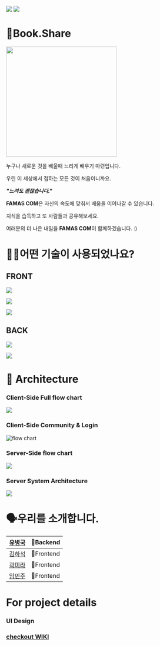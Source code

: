 ![](https://img.shields.io/badge/PROJECT-Book.Share-blue?style=for-the-badge) 
![](https://img.shields.io/badge/FamasCom-WEB-yellowgreen?style=for-the-badge)
# 📖Book.Share
<img src="https://ifh.cc/g/n6Y31Q.png" width="300" height="300">


누구나 새로운 것을 배울때 느리게 배우기 마련입니다.

우린 이 세상에서 접하는 모든 것이 처음이니까요.

_**"느려도 괜찮습니다."**_

****FAMAS COM****은 자신의 속도에 맞춰서 배움을 이어나갈 수 있습니다. 

지식을 습득하고 또 사람들과 공유해보세요. 

여러분의 더 나은 내일을 **FAMAS COM**이 함께하겠습니다. :)


# 🕵🏼어떤 기술이 사용되었나요? 
## FRONT
![](https://img.shields.io/badge/FRONT-TYPESCRIPT-007ACC?style=for-the-badge&logo=typescript) 

![](https://img.shields.io/badge/FRONT-REACT-61DAFB?style=for-the-badge&logo=react) 

![](https://img.shields.io/badge/FRONT-STYLED--COMPONENTS-DB7093?style=for-the-badge&logo=styled-components)
## BACK
![](https://img.shields.io/badge/BACK-NODE-green?style=for-the-badge&logo=node.js) 

![](https://img.shields.io/badge/BACK-AWS-orange?style=for-the-badge&logo=Amazon-AWS)


# 🔨 Architecture
### Client-Side Full flow chart
![](https://postfiles.pstatic.net/MjAyMDEyMThfMSAg/MDAxNjA4MjU4NDg0MTAx.Af7TLgkswPi5UNivyoJmM8MVhmMv0VE659yXqcIdMYYg.3sOmhm7V1urJLN5YwWXfKomukvTcVjB00uXl_7-VaAMg.JPEG.rosic2012/mainflow.jpg?type=w966)
### Client-Side Community & Login
![flow chart](https://user-images.githubusercontent.com/66916041/102568129-44935100-4126-11eb-9e99-a048ff4f1060.jpg)
### Server-Side flow chart
![](https://ifh.cc/g/gKaefX.jpg)
### Server System Architecture
![](https://ifh.cc/g/GUizHP.png)

# 🗣️우리를 소개합니다.
| [유병국](https://github.com/godkor200) | 🏁Backend  |
|--------|----------|
| [김하석](https://github.com/haseok2118) | 🚩Frontend |
| [곽미라](https://github.com/hanliang38) | 🚩Frontend |
| [임민주](https://github.com/IMMINJU) | 🚩Frontend |

# For project details
### UI Design


### [checkout WIKI](https://github.com/codestates/famasCom_client/wiki)
